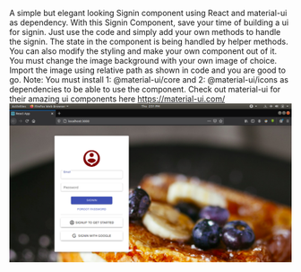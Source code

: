 A simple but elegant looking Signin component using React and  material-ui as dependency. 
With this Signin Component, save your time of building a ui for signin. Just use the code and simply add your own methods to handle the signin. 
The state in the component is being handled by helper methods. 
You can also modify the styling and make your own component out of it.
You must change the image background with your own image of choice. 
Import the image using relative path as shown in code and you are good to go.
Note: You must install 
1: @material-ui/core and 
2: @material-ui/icons as dependencies to be able to use the component.
    Check out material-ui for their amazing ui components here https://material-ui.com/ 
![Screenshot](images/screenshot.png)
